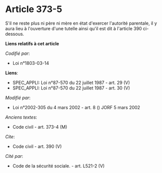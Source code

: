 # Article 373-5

S'il ne reste plus ni père ni mère en état d'exercer l'autorité parentale, il y aura lieu à l'ouverture d'une tutelle ainsi
qu'il est dit à l'article 390 ci-dessous.

**Liens relatifs à cet article**

_Codifié par_:

  - Loi n°1803-03-14

**Liens**:

  - SPEC_APPLI: Loi n°87-570 du 22 juillet 1987 - art. 29 (V)
  - SPEC_APPLI: Loi n°87-570 du 22 juillet 1987 - art. 30 (V)

_Modifié par_:

  - Loi n°2002-305 du 4 mars 2002 - art. 8 () JORF 5 mars 2002

_Anciens textes_:

  - Code civil - art. 373-4 (M)

_Cite_:

  - Code civil - art. 390 (V)

_Cité par_:

  - Code de la sécurité sociale. - art. L521-2 (V)
